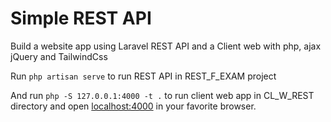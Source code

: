 # Simple REST API

Build a website app using Laravel REST API and a Client web with php, ajax jQuery and TailwindCss  

Run `php artisan serve` to run REST API in REST_F_EXAM project

And run `php -S 127.0.0.1:4000 -t .` to run client web app in CL_W_REST directory and open [localhost:4000](http://localhost:4000) in your favorite browser.
